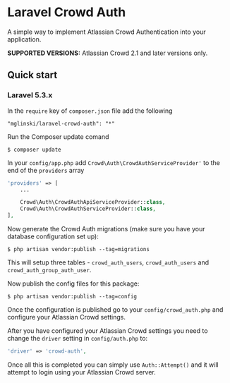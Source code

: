 Laravel Crowd Auth
==================

A simple way to implement Atlassian Crowd Authentication into your application.

**SUPPORTED VERSIONS:** Atlassian Crowd 2.1 and later versions only.

## Quick start

### Laravel 5.3.x

In the `require` key of `composer.json` file add the following

    "mglinski/laravel-crowd-auth": "*"

Run the Composer update comand

    $ composer update

In your `config/app.php` add `Crowd\Auth\CrowdAuthServiceProvider'` to the end of the `providers` array

```php
'providers' => [
    ...

    Crowd\Auth\CrowdAuthApiServiceProvider::class,
    Crowd\Auth\CrowdAuthServiceProvider::class,
],
```

Now generate the Crowd Auth migrations (make sure you have your database configuration set up):

    $ php artisan vendor:publish --tag=migrations

This will setup three tables - `crowd_auth_users`, `crowd_auth_users` and `crowd_auth_group_auth_user`.

Now publish the config files for this package:

    $ php artisan vendor:publish --tag=config

Once the configuration is published go to your `config/crowd_auth.php` and configure your Atlassian Crowd settings.

After you have configured your Atlassian Crowd settings you need to change the `driver` setting in `config/auth.php` to:

```php
'driver' => 'crowd-auth',
```

Once all this is completed you can simply use `Auth::Attempt()` and it will attempt to login using your Atlassian Crowd server.
